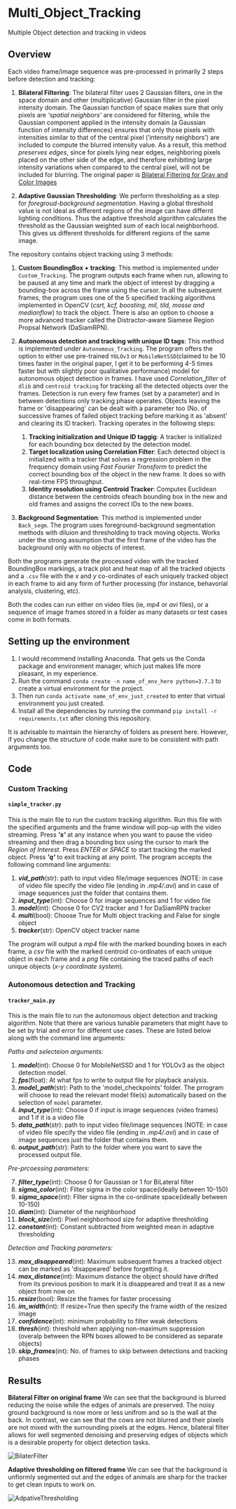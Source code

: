 # Multi_Object_Tracking
Multiple Object detection and tracking in videos 

## Overview

Each video frame/image sequence was pre-processed in primarily 2 steps before detection and tracking:

1. **Bilateral Filtering**: The bilateral filter uses 2 Gaussian filters, one in the space domain and other (multiplicative) Gaussian filter in the pixel intensity domain. The Gaussian function of space makes sure that only pixels are *‘spatial neighbors’* are considered for filtering, while the Gaussian component applied in the intensity domain (a Gaussian function of intensity differences) ensures that only those pixels with intensities similar to that of the central pixel (‘intensity neighbors’) are included to compute the blurred intensity value. As a result, this method *preserves edges*, since for pixels lying near edges, neighboring pixels placed on the other side of the edge, and therefore exhibiting large intensity variations when compared to the central pixel, will not be included for blurring. The original paper is [Bilateral Filtering for Gray and Color Images](http://www.cs.jhu.edu/~misha/ReadingSeminar/Papers/Tomasi98.pdf)

2. **Adaptive Gaussian Thresholding**: We perform thresholding as a step for *foregroud-background segmentation*. Having a global threshold value is not ideal as different regions of the image can have differnt lighting conditions. Thus the adaptive threshold algorithm calculates the threshold as the Gaussian weighted sum of each local neighborhood. This gives us different thresholds for different regions of the same image.

The repository contains object tracking using 3 methods:

1. **Custom BoundingBox + tracking**: This method is implemented under `Custom_Tracking`. The program outputs each frame when run, allowing to be paused at any time and mark the object of interest by dragging a bounding-box across the frame using the cursor. In all the subsequent frames, the program uses one of the 5 specified tracking algorithms implemented in OpenCV (*csrt, kcf, boosting, mil, tild, mosse and medianflow*) to track the object. There is also an option to choose a more advanced tracker called the Distractor-aware Siamese Region Propsal Network (DaSiamRPN).

2. **Autonomous detection and tracking with unique ID tags**: This method is implemented under `Autonomous_Tracking`. The program offers the option to either use pre-trained `YOLOv3` or `MobileNetSSD`(claimed to be 10 times faster in the original paper, I get it to be performing 4-5 times faster but with slightly poor qualitative performance) model for autonomous object detection in frames. I have used *Correlation_filter* of `dlib` and `centroid tracking` for tracking all the detected objects over the frames. Detection is run every few frames (set by a parameter) and in between detections only tracking phase operates. Objects leaving the frame or 'disappearing' can be dealt with a parameter too (No. of successive frames of failed object tracking before marking it as 'absent' and clearing its ID tracker). Tracking operates in the following steps:

    1. **Tracking initialization and Unique ID taggig**: A tracker is initialized for each bounding box detected by the detection model.
    2. **Target localization using Correlation Filter**: Each detected object is initialized with a tracker that solves a regression problem in the frequency domain using *Fast Fourier Transform* to predict the correct bounding box of the object in the new frame. It does so with real-time FPS throughput.
    3. **Identity resolution using Centroid Tracker**: Computes Euclidean distance between the centroids ofeach bounding box in the new and old frames and assigns the correct IDs to the new boxes.


3. **Background Segmentation**: This method is implemented under `Back_segm`. The program uses foreground-background segmentation methods with diluion and thresholding to track moving objects. Works under the strong assumption that the first frame of the video has the background only with no objects of interest.

Both the programs generate the processed video with the tracked BoundingBox markings, a track plot and heat map of all the tracked objects and a `.csv` file with the *x* and *y* co-ordinates of each uniquely tracked object in each frame to aid any form of further processing (for instance, behavorial analysis, clustering, etc).

Both the codes can run either on video files (ie, *mp4* or *avi* files), or a sequence of image frames stored in a folder as many datasets or test cases come in both formats.

## Setting up the environment

1. I would recommend installing Anaconda. That gets us the Conda package and environment manager, which just makes life more pleasant, in my experience.
2. Run the command `conda create -n name_of_env_here python=3.7.3` to create a virtual environment for the project.
3. Then run `conda activate name_of_env_just_created` to enter that virtual environment you just created.
3. Install all the dependencies by running the command `pip install -r requirements.txt` after cloning this repository.

It is advisable to maintain the hierarchy of folders as present here. However, if you change the structure of code make sure to be consistent with path arguments too.

## Code

### Custom Tracking

#### ```simple_tracker.py```

This is the main file to run the custom tracking algorithm. Run this file with the specified arguments and the frame window will pop-up with the video streaming. Press ***'s'*** at any instance when you want to pause the video streaming and then drag a bounding box using the cursor to mark the *Region of Interest*. Press *ENTER* or *SPACE* to start tracking the marked object. Press ***'q'*** to exit tracking at any point. The program accepts the following command line arguments:

1. ***vid_path***(str): path to input video file/image sequences (NOTE: in case of video file specify the video file (ending in *.mp4/.avi*) and in case of image sequences just the folder that contains them.
2. ***input_type***(int): Choose 0 for image sequences and 1 for video file
3. ***model***(int): Choose 0 for CV2 tracker and 1 for DaSiamRPN tracker
4. ***multi***(bool): Choose True for Multi object tracking and False for single object
5. ***tracker***(str): OpenCV object tracker name

The program will output a *mp4* file with the marked bounding boxes in each frame, a *csv* file with the marked centroid co-ordinates of each unique object in each frame and a *png* file containing the traced paths of each unique objects (*x-y coordinate system*).

### Autonomous detection and Tracking

#### ```tracker_main.py```

This is the main file to run the autonomous object detection and tracking algorithm. Note that there are various tunable parameters that might have to be set by trial and error for different use cases. These are listed below along with the command line arguments:

*Paths and selecteion arguments:*

1. ***model***(int): Choose 0 for MobileNetSSD and 1 for YOLOv3 as the object detection model.
2. ***fps***(float): At what fps to write to output file for playback analysis.
3. ***model_path***(str): Path to the 'model_checkpoints' folder. The prrogram will choose to read the relevant model file(s) automatically based on the selection of `model` parameter.
4. ***input_type***(int): Choose 0 if input is image sequences (video frames) and 1 if it is a video file
5. ***data_path***(str): path to input video file/image sequences (NOTE: in case of video file specify the video file (ending in *.mp4/.avi*) and in case of image sequences just the folder that contains them.
6. ***output_path***(str): Path to the folder where you want to save the processed output file.

*Pre-prcoessing parameters:*

7. ***filter_type***(int): Choose 0 for Gaussian or 1 for BiLateral filter
8. ***sigma_color***(int): Filter sigma in the color space(ideally between 10-150)
9. ***sigma_space***(int): Filter sigma in the co-ordinate space(ideally between 10-150)
10. ***diam***(int): Diameter of the neighborhood
11. ***block_size***(int): Pixel neighborhood size for adaptive thresholding
12. ***constant***(int): Constant subtracted from weighted mean in adaptive thresholding

*Detection and Tracking parameters:*

13. ***max_disappeared***(int): Maximum subsequent frames a tracked object can be marked as 'disappeared' before forgetting it.
14. ***max_distance***(int): Maximum distance the object should have drifted from its previous position to mark it is disappeared and treat it as a new object from now on
15. ***resize***(bool): Resize the frames for faster processing
16. ***im_width***(int): If resize=True then specify the frame width of the resized image
17. ***confidence***(int): minimum probability to filter weak detections
18. ***thresh***(int): threshold when applying non-maximum suppression (overalp between the RPN boxes allowed to be considered as separate objects)
19. ***skip_frames***(int): No. of frames to skip between detections and tracking phases

## Results

**Bilateral Filter on original frame** We can see that the background is blurred reducing the noise while the edges of animals are preserved. The noisy ground background is now more or less unifrom and so is the wall at the back. In contrast, we can see that the cows are not blurred and their pixels are not mixed with the surrounding pixels at the edges. Hence, bilateral filter allows for well segmented denoising and preserving edges of objects which is a desirable property for object detection tasks.

![BilaterFilter](https://github.com/shaanchandra/Multi_Object_Tracking/blob/master/results/bilat.gif)

**Adaptive thresholding on filtered frame** We can see that the background is unfiormly segmented out and the edges of animals are sharp for the tracker to get clean inputs to work on.

![AdpativeThresholding](https://github.com/shaanchandra/Multi_Object_Tracking/blob/master/results/thresh.gif)
